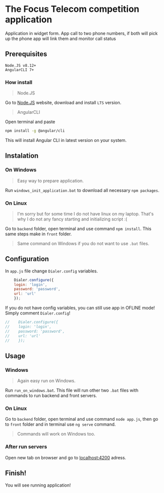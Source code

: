 # The Focus Telecom competition application

Application in widget form. App call to two phone numbers, if both will pick up the phone app will link them and monitor call status

## Prerequisites

```
Node.JS v8.12+
AngularCLI 7+
```

### How install
> Node.JS

Go to [Node.JS](https://nodejs.org/en/) website, download and install `LTS` version.

> AngularCLI

Open terminal and paste
```bash 
npm install -g @angular/cli
```
This will install Angular CLI in latest version on your system.

## Instalation

### On Windows 
> Easy way to prepare application.

Run `windows_init_application.bat` to download all necessary `npm packages`.

### On Linux
> I'm sorry but for some time I do not have linux on my laptop. That's why I do not any fancy starting and initializing script :( 

Go to `backend` folder, open terminal and use command `npm install`.
This same steps make in `front` folder.

> Same command on Windows if you do not want to use `.bat` files.

## Configuration
In `app.js` file change `Dialer.config` variables.
```javascript
    Dialer.configure({
    login: 'login',
    password: 'password',
    url: 'url'
    });
```
If you do not have config variables, you can still use app in OFLINE mode!
Simply comment `Dialer.config`!
```javascript
//    Dialer.configure({
//    login: 'login',
//    password: 'password',
//    url: 'url'
//    });
```

## Usage

### Windows
> Again easy run on Windows.

Run `run_on_windows.bat`. This file will run other two `.bat` files with commands to run backend and front servers.

### On Linux
Go to `backend` folder, open terminal and use command `node app.js`, then go to `front` folder and in terminal use `ng serve` command.

> Commands will work on Windows too.

### After run servers

Open new tab on browser and go to [localhost:4200](localhost:4200) adress.

## Finish!
You will see running application!



